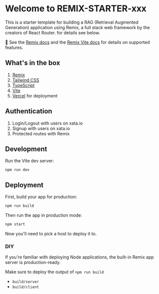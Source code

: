 # Welcome to  REMIX-STARTER-xxx

This is a starter template for building a RAG (Retrieval Augmented Generation) application using Remix, a full stack web framework by the creators of React Router. for details see below.

📖 See the [Remix docs](https://remix.run/docs) and the [Remix Vite docs](https://remix.run/docs/en/main/future/vite) for details on supported features.

## What's in the box

1. [Remix](https://remix.run/)
2. [Tailwind CSS](https://tailwindcss.com/)
3. [TypeScript](https://www.typescriptlang.org/)
4. [Vite](https://vitejs.dev/)
5. [Vercel](https://vercel.com/) for deployment

## Authentication

1. Login/Logout with users on xata.io
2. Signup with users on xata.io
3. Protected routes with Remix

## Development

Run the Vite dev server:

```shellscript
npm run dev
```

## Deployment

First, build your app for production:

```sh
npm run build
```

Then run the app in production mode:

```sh
npm start
```

Now you'll need to pick a host to deploy it to.

### DIY

If you're familiar with deploying Node applications, the built-in Remix app server is production-ready.

Make sure to deploy the output of `npm run build`

- `build/server`
- `build/client`
